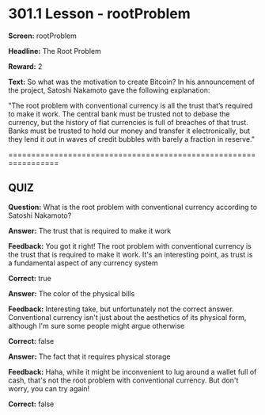 # 301.1 Lesson - rootProblem

**Screen:** rootProblem

**Headline:** The Root Problem

**Reward:** 2

**Text:** So what was the motivation to create Bitcoin? In his announcement of the project, Satoshi Nakamoto gave the following explanation:

"The root problem with conventional currency is all the trust that’s required to make it work. The central bank must be trusted not to debase the currency, but the history of fiat currencies is full of breaches of that trust. Banks must be trusted to hold our money and transfer it electronically, but they lend it out in waves of credit bubbles with barely a fraction in reserve."

\=================================================================

## QUIZ

**Question:** What is the root problem with conventional currency according to Satoshi Nakamoto?

**Answer:** The trust that is required to make it work

**Feedback:** You got it right! The root problem with conventional currency is the trust that is required to make it work. It's an interesting point, as trust is a fundamental aspect of any currency system

**Correct:** true

**Answer:** The color of the physical bills

**Feedback:** Interesting take, but unfortunately not the correct answer. Conventional currency isn't just about the aesthetics of its physical form, although I'm sure some people might argue otherwise

**Correct:** false

**Answer:** The fact that it requires physical storage

**Feedback:** Haha, while it might be inconvenient to lug around a wallet full of cash, that's not the root problem with conventional currency. But don't worry, you can try again!

**Correct:** false

<figure><img src="../.gitbook/assets/301-01.png" alt=""><figcaption></figcaption></figure>
